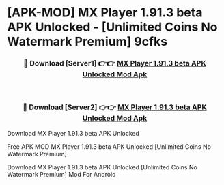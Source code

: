 # [APK-MOD] MX Player 1.91.3 beta APK Unlocked - [Unlimited Coins No Watermark Premium] 9cfks



<div align="center">
<h3>🔴 Download [Server1] 👉👉 <a href="https://momento.my/?title=MX_Player_1.91.3_beta_APK_Unlocked">MX Player 1.91.3 beta APK Unlocked Mod Apk</a></h3><br>

<h3>🔴 Download [Server2] 👉👉 <a href="https://momento.my/?title=MX_Player_1.91.3_beta_APK_Unlocked">MX Player 1.91.3 beta APK Unlocked Mod Apk</a></h3>
</div>



Download MX Player 1.91.3 beta APK Unlocked 

Free APK MOD MX Player 1.91.3 beta APK Unlocked [Unlimited Coins No Watermark Premium]

Download MX Player 1.91.3 beta APK Unlocked [Unlimited Coins No Watermark Premium] Mod For Android
